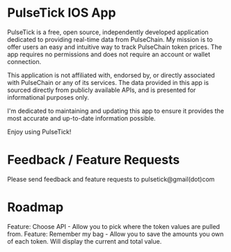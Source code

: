 # PulseTick IOS App
PulseTick is a free, open source, independently developed application dedicated to providing real-time data from PulseChain. My mission is to offer users an easy and intuitive way to track PulseChain token prices. The app requires no permissions and does not require an account or wallet connection. 

This application is not affiliated with, endorsed by, or directly associated with PulseChain or any of its services. The data provided in this app is sourced directly from publicly available APIs, and is presented for informational purposes only.

I'm dedicated to maintaining and updating this app to ensure it provides the most accurate and up-to-date information possible. 

Enjoy using PulseTick!

# Feedback / Feature Requests
Please send feedback and feature requests to pulsetick@gmail(dot)com


# Roadmap
Feature: Choose API - Allow you to pick where the token values are pulled from.
Feature: Remember my bag - Allow you to save the amounts you own of each token. Will display the current and total value.
